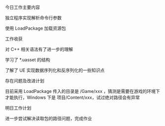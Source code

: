 今日工作主要内容

独立程序实现解析命令行参数

使用 LoadPackage 加载资源包

工作收获

对 C++ 相关语法有了进一步的理解

学习了 *.uasset 的结构

了解了 UE 实现数据序列化和反序列化的一些知识点

存在问题及改进计划

目前采用 LoadPackage 传入的目录是 /Game/xxx ，猜测是需要在游戏的环境下才能执行，Windows 下是 项目/Content/xxx，试过绝对路径会有异常

 

明日工作计划

进一步尝试解决读取包的路径问题，完成作业